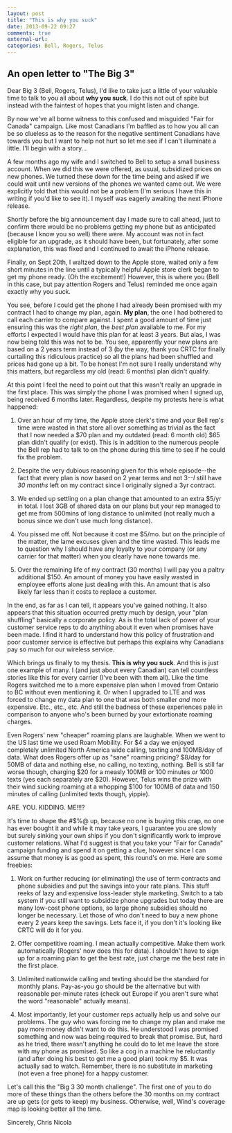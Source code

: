 ```yaml
---
layout: post
title: "This is why you suck"
date: 2013-09-22 09:27
comments: true
external-url: 
categories: Bell, Rogers, Telus
---
```


## An open letter to "The Big 3"

Dear Big 3 (Bell, Rogers, Telus), I'd like to take just a little of your
valuable time to talk to you all about **why you suck**. I do this not out of
spite but instead with the faintest of hopes that you might listen and change.

By now we've all borne witness to this confused and misguided "Fair for Canada"
campaign. Like most Canadians I'm baffled as to how you all can be so
clueless as to the reason for the negative sentiment Canadians have towards
you but I want to help not hurt so let me see if I can't illuminate
a little. I'll begin with a story...

<!-- more -->

A few months ago my wife and I switched to Bell to setup a small business
account. When we did this we were offered, as usual, subsidized prices on new
phones. We turned these down for the time being and asked if we could wait
until new versions of the phones we wanted came out. We were explicitly told
that this would not be a problem (I'm serious I have this in writing if you'd
like to see it). I myself was eagerly awaiting the next iPhone release.

Shortly before the big announcement day I made sure to call ahead, just to
confirm there would be no problems getting my phone but as anticipated (because
I know you so well) there were. My account was not in fact eligible for an
upgrade, as it should have been, but fortunately, after some explanation, this
was fixed and I continued to await the iPhone release.

Finally, on Sept 20th, I waltzed down to the Apple store, waited only a few
short minutes in the line until a typically helpful Apple store clerk began to
get my phone ready. (Oh the excitement!) However, this is where you (Bell in this
case, but pay attention Rogers and Telus) reminded me once again exactly why you
suck.

You see, before I could get the phone I had already been promised with my
contract I had to change my plan, again. **My plan**, the one I had bothered to
call each carrier to compare against. I spent a good amount of time just
ensuring this was the *right plan*, the *best plan* available to me. For my
efforts I expected I would have this plan for at least 3 years. But alas, I was
now being told this was not to be. You see, apparently your new plans are based
on a 2 years term instead of 3 (by the way, thank you CRTC for finally
curtailing this ridiculous practice) so all the plans had been shuffled and
prices had gone up a bit. To be honest I'm not sure I really understand why
this matters, but regardless my old (read: 6 months) plan didn't qualify.

At this point I feel the need to point out that this wasn't really an upgrade
in the first place. This was simply the phone I was promised when I signed up,
being received 6 months later. Regardless, despite my protests here is what
happened:

1. Over an hour of my time, the Apple store clerk's time and your Bell rep's
   time were wasted in that store all over something as trivial as the fact
   that I now needed a $70 plan and my outdated (read: 6 month old) $65 plan
   didn't qualify (or exist). This is in addition to the numerous people the
   Bell rep had to talk to on the phone during this time to see if he could fix
   the problem.

1. Despite the very dubious reasoning given for this whole episode--the fact
   that every plan is now based on 2 year terms and not 3--*I* still have *30
   months* left on my contract since I originally signed a 3yr contract.

1. We ended up settling on a plan change that amounted to an extra $5/yr in
   total. I lost 3GB of shared data on our plans but your rep managed to get me
   from 500mins of long distance to unlimited (not really much a bonus since we
   don't use much long distance).

1. You pissed me off. Not because it cost me $5/mo. but on the principle of the
   matter, the lame excuses given and the time wasted. This leads me to
   question why I should have any loyalty to your company (or any carrier for
   that matter) when you clearly have none towards me.

1. Over the remaining life of my contract (30 months) I will pay you a paltry
   additional $150. An amount of money you have easily wasted in employee
   efforts alone just dealing with this. An amount that is also likely
   far less than it costs to replace a customer.

In the end, as far as I can tell, it appears you've gained nothing. It also
appears that this situation occurred pretty much by design, your "plan
shuffling" basically a corporate policy. As is the total lack of power of your
customer service reps to do anything about it even when promises have been
made. I find it hard to understand how this policy of frustration and poor
customer service is effective but perhaps this explains why Canadians pay so
much for our wireless service.

Which brings us finally to my thesis. **This is why you suck**. And this is
just one example of many. I (and just about every Canadian) can tell countless
stories like this for every carrier (I've been with them all). Like the time
Rogers switched me to a more expensive plan when I moved from Ontario to BC
without even mentioning it. Or when I upgraded to LTE and was forced to change
my data plan to one that was both smaller *and* more expensive. Etc., etc.,
etc. And still the badness of these experiences pale in comparison to anyone
who's been burned by your extortionate roaming charges.

Even Rogers' new "cheaper" roaming plans are laughable. When we went to the US
last time we used Roam Mobility. For $4 a day we enjoyed completely unlimited
North America wide calling, texting and 100MB/day of data. What does Rogers
offer up as "sane" roaming pricing? $8/day for 50MB of data and nothing else,
no calling, no texting, nothing. Bell is still far worse though, charging $20
for a measly 100MB *or*  100 minutes *or* 1000 texts (yes each separately are
$20). However, Telus wins the prize with their wind sucking roaming at a
whopping $100 for 100MB of data and 150 minutes of calling (unlimited texts
though, yippie).

ARE. YOU. KIDDING. ME!!!?

It's time to shape the #$%@ up, because no one is buying this crap, no one has
ever bought it and while it may take years, I guarantee you are slowly but
surely sinking your own ships if you don't significantly work to improve
customer relations. What I'd suggest is that you take your "Fair for Canada"
campaign funding and spend it on getting a clue, however since I can assume
that money is as good as spent, this round's on me. Here are some freebies:

1. Work on further reducing (or eliminating) the use of term contracts and
   phone subsidies and put the savings into your rate plans. This stuff reeks
   of lazy and expensive loss-leader style marketing. Switch to a tab system if
   you still want to subsidize phone upgrades but today there are many low-cost
   phone options, so large phone subsidies should no longer be necessary. Let
   those of who don't need to buy a new phone every 2 years keep the savings.
   Lets face it, if you don't it's looking like CRTC will do it for you.

1. Offer competitive roaming. I mean actually competitive. Make them work
   automatically (Rogers' now does this for data). I shouldn't have to sign up
   for a roaming plan to get the best rate, just charge me the best rate in the
   first place.

1. Unlimited nationwide calling and texting should be the standard for monthly
   plans. Pay-as-you go should be the alternative but with reasonable
   per-minute rates (check out Europe if you aren't sure what the word
   "reasonable" actually means).

1. Most importantly, let your customer reps actually help us and solve our
   problems.  The guy who was forcing me to change my plan and make me pay more
   money didn't want to do this. He understood I was promised something and now
   was being required to break that promise. But, hard as he tried, there
   wasn't anything he could do to let me leave the store with my phone as
   promised. So like a cog in a machine he reluctantly (and after doing his
   best to get me a good plan) took my $5. It was actually sad to watch.
   Remember, there is no substitute in marketing (not even a free phone) for a
   happy customer.

Let's call this the "Big 3 30 month challenge". The first one of you to do more
of these things than the others before the 30 months on my contract are up gets
(or gets to keep) my business. Otherwise, well, Wind's coverage map is looking
better all the time.

Sincerely, Chris Nicola
